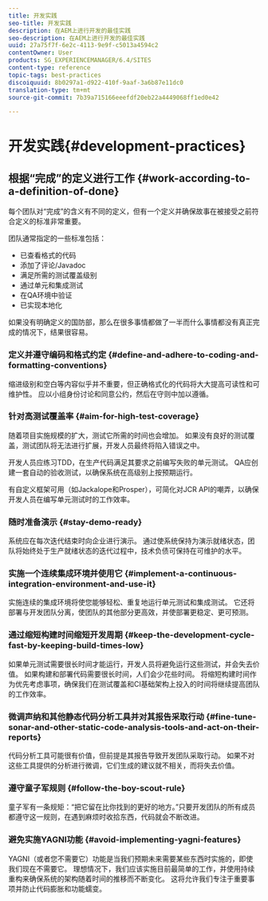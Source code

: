 ```yaml
---
title: 开发实践
seo-title: 开发实践
description: 在AEM上进行开发的最佳实践
seo-description: 在AEM上进行开发的最佳实践
uuid: 27a75f7f-6e2c-4113-9e9f-c5013a4594c2
contentOwner: User
products: SG_EXPERIENCEMANAGER/6.4/SITES
content-type: reference
topic-tags: best-practices
discoiquuid: 8b0297a1-d922-410f-9aaf-3a6b87e11dc0
translation-type: tm+mt
source-git-commit: 7b39a715166eeefdf20eb22a4449068ff1ed0e42

---
```



# 开发实践{#development-practices}

## 根据“完成”的定义进行工作 {#work-according-to-a-definition-of-done}

每个团队对“完成”的含义有不同的定义，但有一个定义并确保故事在被接受之前符合定义的标准非常重要。

团队通常指定的一些标准包括：

* 已查看格式的代码
* 添加了评论/Javadoc
* 满足所需的测试覆盖级别
* 通过单元和集成测试
* 在QA环境中验证
* 已实现本地化

如果没有明确定义的国防部，那么在很多事情都做了一半而什么事情都没有真正完成的情况下，结果很容易。

### 定义并遵守编码和格式约定 {#define-and-adhere-to-coding-and-formatting-conventions}

缩进级别和空白等内容似乎并不重要，但正确格式化的代码将大大提高可读性和可维护性。 应以小组身份讨论和同意公约，然后在守则中加以遵循。

### 针对高测试覆盖率 {#aim-for-high-test-coverage}

随着项目实施规模的扩大，测试它所需的时间也会增加。 如果没有良好的测试覆盖，测试团队将无法进行扩展，开发人员最终将陷入错误之中。

开发人员应练习TDD，在生产代码满足其要求之前编写失败的单元测试。 QA应创建一套自动的验收测试，以确保系统在高级别上按预期运行。

有自定义框架可用（如Jackalope和Prosper），可简化对JCR API的嘲弄，以确保开发人员在编写单元测试时的工作效率。

### 随时准备演示 {#stay-demo-ready}

系统应在每次迭代结束时向企业进行演示。 通过使系统保持为演示就绪状态，团队将始终处于生产就绪状态的迭代过程中，技术负债可保持在可维护的水平。

### 实施一个连续集成环境并使用它 {#implement-a-continuous-integration-environment-and-use-it}

实施连续的集成环境将使您能够轻松、重复地运行单元测试和集成测试。 它还将部署与开发团队分离，使团队的其他部分更高效，并使部署更稳定、更可预测。

### 通过缩短构建时间缩短开发周期 {#keep-the-development-cycle-fast-by-keeping-build-times-low}

如果单元测试需要很长时间才能运行，开发人员将避免运行这些测试，并会失去价值。 如果构建和部署代码需要很长时间，人们会少花些时间。 将缩短构建时间作为优先考虑事项，确保我们在测试覆盖和CI基础架构上投入的时间将继续提高团队的工作效率。

### 微调声纳和其他静态代码分析工具并对其报告采取行动 {#fine-tune-sonar-and-other-static-code-analysis-tools-and-act-on-their-reports}

代码分析工具可能很有价值，但前提是其报告导致开发团队采取行动。 如果不对这些工具提供的分析进行微调，它们生成的建议就不相关，而将失去价值。

### 遵守童子军规则 {#follow-the-boy-scout-rule}

童子军有一条规矩：“把它留在比你找到的更好的地方。”只要开发团队的所有成员都遵守这一规则，在遇到麻烦时收拾东西，代码就会不断改进。

### 避免实施YAGNI功能 {#avoid-implementing-yagni-features}

YAGNI（或者您不需要它）功能是当我们预期未来需要某些东西时实施的，即使我们现在不需要它。 理想情况下，我们应该实施目前最简单的工作，并使用持续重构来确保系统的架构随着时间的推移而不断变化。 这将允许我们专注于重要事项并防止代码膨胀和功能蠕变。
